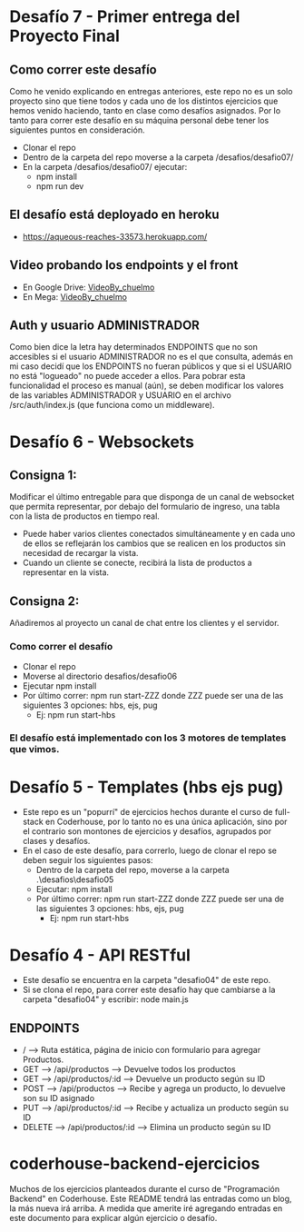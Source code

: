 # Desafío 7 - Primer entrega del Proyecto Final

## Como correr este desafío

Como he venido explicando en entregas anteriores, este repo no es un solo proyecto sino que tiene todos y cada uno de los distintos ejercicios que hemos venido haciendo, tanto en clase como desafíos asignados. Por lo tanto para correr este desafío en su máquina personal debe tener los siguientes puntos en consideración.

- Clonar el repo
- Dentro de la carpeta del repo moverse a la carpeta /desafios/desafio07/
- En la carpeta /desafios/desafio07/ ejecutar:
  - npm install
  - npm run dev

## El desafío está deployado en heroku

- https://aqueous-reaches-33573.herokuapp.com/

## Video probando los endpoints y el front

- En Google Drive: [VideoBy_chuelmo](https://drive.google.com/file/d/1rNYoF_xUZME3xKCkD7EpmAaHlH60x6IQ/view?usp=sharing)
- En Mega: [VideoBy_chuelmo](https://mega.nz/file/AUYBXS5b#ESDreBpX38FxdixiqbedPscdzgQJGeScVmpeR7uJa4g)

## Auth y usuario ADMINISTRADOR

Como bien dice la letra hay determinados ENDPOINTS que no son accesibles si el usuario ADMINISTRADOR no es el que consulta, además en mi caso decidí que los ENDPOINTS no fueran públicos y que si el USUARIO no está "logueado" no puede acceder a ellos.
Para pobrar esta funcionalidad el proceso es manual (aún), se deben modificar los valores de las variables ADMINISTRADOR y USUARIO en el archivo /src/auth/index.js (que funciona como un middleware).

# Desafío 6 - Websockets

## Consigna 1:

Modificar el último entregable para que disponga de un canal de websocket que permita representar, por debajo del formulario de ingreso, una tabla con la lista de productos en tiempo real.

- Puede haber varios clientes conectados simultáneamente y en cada uno de ellos se reflejarán los cambios que se realicen en los productos sin necesidad de recargar la vista.
- Cuando un cliente se conecte, recibirá la lista de productos a representar en la vista.

## Consigna 2:

Añadiremos al proyecto un canal de chat entre los clientes y el servidor.

### Como correr el desafío

- Clonar el repo
- Moverse al directorio desafios/desafio06
- Ejecutar npm install
- Por último correr: npm run start-ZZZ donde ZZZ puede ser una de las siguientes 3 opciones: hbs, ejs, pug
  - Ej: npm run start-hbs

### El desafío está implementado con los 3 motores de templates que vimos.

# Desafío 5 - Templates (hbs ejs pug)

- Este repo es un "popurrí" de ejercicios hechos durante el curso de full-stack en Coderhouse, por lo tanto no es una única aplicación, sino por el contrario son montones de ejercicios y desafíos, agrupados por clases y desafíos.
- En el caso de este desafío, para correrlo, luego de clonar el repo se deben seguir los siguientes pasos:
  - Dentro de la carpeta del repo, moverse a la carpeta .\desafios\desafio05
  - Ejecutar: npm install
  - Por último correr: npm run start-ZZZ donde ZZZ puede ser una de las siguientes 3 opciones: hbs, ejs, pug
    - Ej: npm run start-hbs

# Desafío 4 - API RESTful

- Este desafío se encuentra en la carpeta "desafio04" de este repo.
- Si se clona el repo, para correr este desafío hay que cambiarse a la carpeta "desafio04" y escribir: node main.js

## ENDPOINTS

- / --> Ruta estática, página de inicio con formulario para agregar Productos.
- GET --> /api/productos --> Devuelve todos los productos
- GET --> /api/productos/:id --> Devuelve un producto según su ID
- POST --> /api/productos --> Recibe y agrega un producto, lo devuelve son su ID asignado
- PUT --> /api/productos/:id --> Recibe y actualiza un producto según su ID
- DELETE --> /api/productos/:id --> Elimina un producto según su ID

# coderhouse-backend-ejercicios

Muchos de los ejercicios planteados durante el curso de "Programación Backend" en Coderhouse.
Este README tendrá las entradas como un blog, la más nueva irá arriba.
A medida que amerite iré agregando entradas en este documento para explicar algún ejercicio o desafío.
